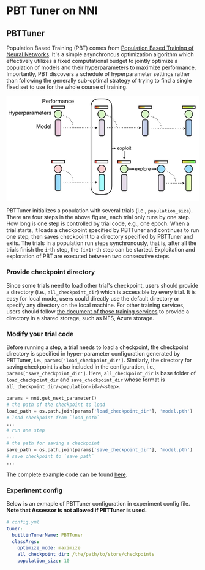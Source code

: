 PBT Tuner on NNI
===

## PBTTuner

Population Based Training (PBT) comes from [Population Based Training of Neural Networks](https://arxiv.org/abs/1711.09846v1). It's a simple asynchronous optimization algorithm which effectively utilizes a fixed computational budget to jointly optimize a population of models and their hyperparameters to maximize performance. Importantly, PBT discovers a schedule of hyperparameter settings rather than following the generally sub-optimal strategy of trying to find a single fixed set to use for the whole course of training. 

![](../../img/pbt.jpg)

PBTTuner initializes a population with several trials (i.e., `population_size`). There are four steps in the above figure, each trial only runs by one step. How long is one step is controlled by trial code, e.g., one epoch. When a trial starts, it loads a checkpoint specified by PBTTuner and continues to run one step, then saves checkpoint to a directory specified by PBTTuner and exits. The trials in a population run steps synchronously, that is, after all the trials finish the `i`-th step, the `(i+1)`-th step can be started. Exploitation and exploration of PBT are executed between two consecutive steps.

### Provide checkpoint directory

Since some trials need to load other trial's checkpoint, users should provide a directory (i.e., `all_checkpoint_dir`) which is accessible by every trial. It is easy for local mode, users could directly use the default directory or specify any directory on the local machine. For other training services, users should follow [the document of those training services](../TrainingService/Overview.md) to provide a directory in a shared storage, such as NFS, Azure storage.

### Modify your trial code

Before running a step, a trial needs to load a checkpoint, the checkpoint directory is specified in hyper-parameter configuration generated by PBTTuner, i.e., `params['load_checkpoint_dir']`. Similarly, the directory for saving checkpoint is also included in the configuration, i.e., `params['save_checkpoint_dir']`. Here, `all_checkpoint_dir` is base folder of `load_checkpoint_dir` and `save_checkpoint_dir` whose format is `all_checkpoint_dir/<population-id>/<step>`.

```python
params = nni.get_next_parameter()
# the path of the checkpoint to load
load_path = os.path.join(params['load_checkpoint_dir'], 'model.pth')
# load checkpoint from `load_path`
...
# run one step
...
# the path for saving a checkpoint
save_path = os.path.join(params['save_checkpoint_dir'], 'model.pth')
# save checkpoint to `save_path`
...
```

The complete example code can be found [here](https://github.com/microsoft/nni/tree/v1.9/examples/trials/mnist-pbt-tuner-pytorch).

### Experiment config

Below is an exmaple of PBTTuner configuration in experiment config file. **Note that Assessor is not allowed if PBTTuner is used.**

```yaml
# config.yml
tuner:
  builtinTunerName: PBTTuner
  classArgs:
    optimize_mode: maximize
    all_checkpoint_dir: /the/path/to/store/checkpoints
    population_size: 10
```
